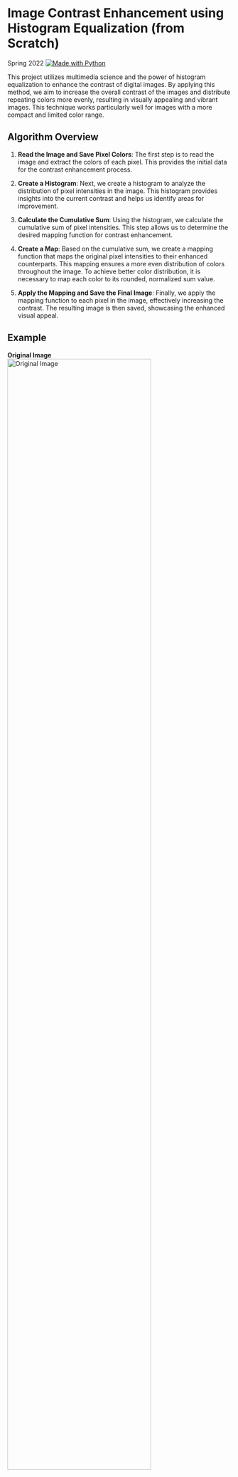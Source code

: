 # Image Contrast Enhancement using Histogram Equalization (from Scratch)
Spring 2022
[![Made with Python](https://img.shields.io/badge/Made%20with-Python-blue.svg)](https://www.python.org/)

This project utilizes multimedia science and the power of histogram equalization to enhance the contrast of digital images. By applying this method, we aim to increase the overall contrast of the images and distribute repeating colors more evenly, resulting in visually appealing and vibrant images. This technique works particularly well for images with a more compact and limited color range.

## Algorithm Overview

1. **Read the Image and Save Pixel Colors**: The first step is to read the image and extract the colors of each pixel. This provides the initial data for the contrast enhancement process.

2. **Create a Histogram**: Next, we create a histogram to analyze the distribution of pixel intensities in the image. This histogram provides insights into the current contrast and helps us identify areas for improvement.

4. **Calculate the Cumulative Sum**: Using the histogram, we calculate the cumulative sum of pixel intensities. This step allows us to determine the desired mapping function for contrast enhancement.

5. **Create a Map**: Based on the cumulative sum, we create a mapping function that maps the original pixel intensities to their enhanced counterparts. This mapping ensures a more even distribution of colors throughout the image. To achieve better color distribution, it is necessary to map each color to its rounded, normalized sum value.

6. **Apply the Mapping and Save the Final Image**: Finally, we apply the mapping function to each pixel in the image, effectively increasing the contrast. The resulting image is then saved, showcasing the enhanced visual appeal.
## Example

**Original Image**
 <br> <img align="center" alt="Original Image" width="80%" src="https://github.com/negarK2000/Multimedia/blob/master/HistogramEqualization/image.png" /> <br>

**Equalized Image**
 <br> <img align="cnter" alt="Equalized Image" width="80%" src="https://github.com/negarK2000/Multimedia/blob/master/HistogramEqualization/EqualizedImage.png" /> <br>

![Original Histogram](https://github.com/negarK2000/Multimedia/blob/master/HistogramEqualization/original_histogram.jpg)
![Original Image Cumulative Summation](https://github.com/negarK2000/Multimedia/blob/master/HistogramEqualization/transfer_func.jpg)

![Equalized Histogram](https://github.com/negarK2000/Multimedia/blob/master/HistogramEqualization/equalized_histogram.jpg)
![Equalized Image Cumulative Summation](https://github.com/negarK2000/Multimedia/blob/master/HistogramEqualization/sum.jpg)
 <br> <img align="cnter" alt="Result" width="50%" src="https://github.com/negarK2000/Multimedia/blob/master/HistogramEqualization/res.png" /> <br>

## Acknowledgments:

I would like to express my gratitude to the Teaching Assistants (TAs) of the Multimedia course who inspired and guided me in the development of this project.
